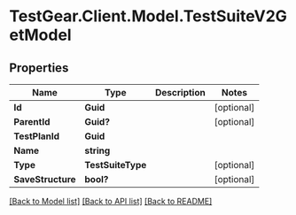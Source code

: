 # TestGear.Client.Model.TestSuiteV2GetModel

## Properties

Name | Type | Description | Notes
------------ | ------------- | ------------- | -------------
**Id** | **Guid** |  | [optional] 
**ParentId** | **Guid?** |  | [optional] 
**TestPlanId** | **Guid** |  | 
**Name** | **string** |  | 
**Type** | **TestSuiteType** |  | [optional] 
**SaveStructure** | **bool?** |  | [optional] 

[[Back to Model list]](../README.md#documentation-for-models) [[Back to API list]](../README.md#documentation-for-api-endpoints) [[Back to README]](../README.md)


